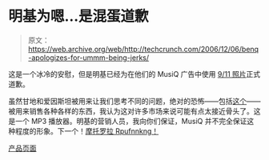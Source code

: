 # 明基为嗯…是混蛋道歉

> 原文：<https://web.archive.org/web/http://techcrunch.com/2006/12/06/benq-apologizes-for-ummm-being-jerks/>

这是一个冰冷的安慰，但是明基已经为在他们的 MusiQ 广告中使用 [9/11 照片](https://web.archive.org/web/20131110050450/http://crunchgear.com/2006/12/02/benq-uses-911-to-push-new-mp3-player-spell-incorrectly/)正式道歉。

虽然甘地和爱因斯坦被用来让我们思考不同的问题，绝对的恐怖——包括[这个](https://web.archive.org/web/20131110050450/http://news.bbc.co.uk/2/hi/in_pictures/3672428.stm)——被用来销售各种各样的东西，我认为这对许多市场来说可能有点太接近骨头了。这是一个 MP3 播放器。明基的营销人员，我向你们保证，MusiQ 并不完全保证这种程度的形象。下一个！[摩托罗拉 Rpufnnkng！](https://web.archive.org/web/20131110050450/http://en.wikipedia.org/wiki/Nanking_Massacre)

[产品页面](https://web.archive.org/web/20131110050450/http://benq.com.cn/musiq/)